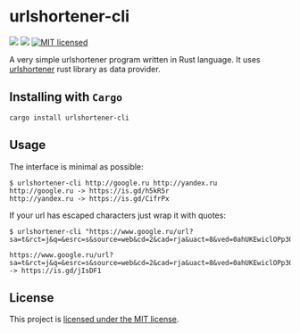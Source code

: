 # urlshortener-cli
[![](https://meritbadge.herokuapp.com/urlshortener-cli)](https://crates.io/crates/urlshortener-cli)
[![](https://travis-ci.org/vityafx/urlshortener-cli.svg?branch=master)](https://travis-ci.org/vityafx/urlshortener-cli)
[![MIT licensed](https://img.shields.io/badge/license-MIT-blue.svg)](./LICENSE)


A very simple urlshortener program written in Rust language. It uses [urlshortener](https://github.com/vityafx/urlshortener-rs) rust library as data provider.


## Installing with `Cargo`

```
cargo install urlshortener-cli
```

## Usage
The interface is minimal as possible:

```
$ urlshortener-cli http://google.ru http://yandex.ru
http://google.ru -> https://is.gd/h5kR5r
http://yandex.ru -> https://is.gd/CifrPx
```

If your url has escaped characters just wrap it with quotes:

```
$ urlshortener-cli "https://www.google.ru/url?sa=t&rct=j&q=&esrc=s&source=web&cd=2&cad=rja&uact=8&ved=0ahUKEwiclOPp3OTRAhVyb5oKHUzyCl8QFggpMAE&url=http%3A%2F%2Ftest.tankionline.com%2F&usg=AFQjCNFIEFFpu2m_QofHelAXRK0JP4dLOQ&sig2=Fc6eFhPDqNgt5kZMzRWPIA"

https://www.google.ru/url?sa=t&rct=j&q=&esrc=s&source=web&cd=2&cad=rja&uact=8&ved=0ahUKEwiclOPp3OTRAhVyb5oKHUzyCl8QFggpMAE&url=http%3A%2F%2Ftest.tankionline.com%2F&usg=AFQjCNFIEFFpu2m_QofHelAXRK0JP4dLOQ&sig2=Fc6eFhPDqNgt5kZMzRWPIA -> https://is.gd/jIsDF1

```

## License

This project is [licensed under the MIT license](./LICENSE).
